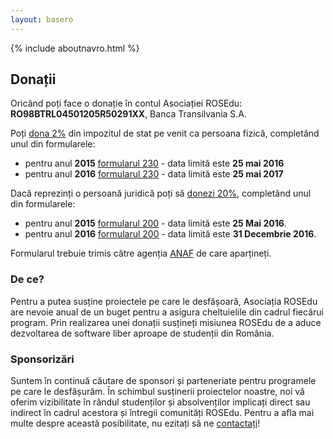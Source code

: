 ```yaml
---
layout: basero
---
```


{% include aboutnavro.html %}

## Donații

Oricând poți face o donație în contul Asociației ROSEdu: **RO98BTRL04501205R50291XX**, Banca Transilvania S.A.

Poți [dona 2%](http://doilasuta.ro/content/index.php/informatii-utile/contribuabili) din impozitul de stat pe venit ca persoana fizică, completând unul din formularele:

  - pentru anul **2015** [formularul 230](https://drive.google.com/file/d/0B9z8burIEXerTXNleWxrZEFRMlk/view?usp=sharing) - data limită este **25 mai 2016**
  - pentru anul **2016** [formularul 230](https://drive.google.com/file/d/0B9z8burIEXerd19ya0x2OTNxWGM/view?usp=sharing) - data limită este **25 mai 2017**


Dacă reprezinți o persoană juridică poți să [donezi 20%](http://www.imparte.ro/Fundatii/Articole-fundatii-asociatii/Redirectionarea-a-20-din-impozitul-pe-profit-al-companiilor-catre-ONG-uri-612.html), completând unul din formularele:

  - pentru anul **2015** [formularul 200](https://drive.google.com/file/d/0B9z8burIEXerR0FxdWN2NGtzbWs/view?usp=sharing) - data limită este **25 Mai 2016**.
  - pentru anul **2016** [formularul 200](https://drive.google.com/file/d/0B9z8burIEXerX2IxbDdWci1GcG8/view?usp=sharing) - data limită este **31 Decembrie 2016**.


Formularul trebuie trimis către agenția [ANAF](http://www.anaf.ro) de care aparțineți.

### De ce?

Pentru a putea susține proiectele pe care le desfășoară, Asociația ROSEdu are
nevoie anual de un buget pentru a asigura cheltuielile din cadrul fiecărui
program. Prin realizarea unei donații susțineți misiunea ROSEdu de a aduce
dezvoltarea de software liber aproape de studenții din România.

### Sponsorizări

Suntem în continuă căutare de sponsori și parteneriate pentru programele pe
care le desfășurăm. În schimbul susținerii proiectelor noastre, noi vă oferim
vizibilitate în rândul studenților și absolvenților implicați direct sau
indirect în cadrul acestora și întregii comunități ROSEdu. Pentru a afla mai
multe despre această posibilitate, nu ezitați să ne
[contactați]({{site.basepath}}ro/contact)!

